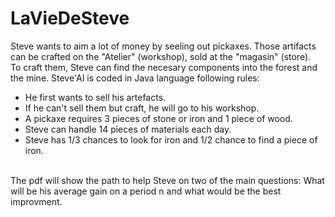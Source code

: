 # LaVieDeSteve
Steve wants to aim a lot of money by seeling out pickaxes. Those artifacts can be crafted on the "Atelier" (workshop), sold at the "magasin" (store).<br/> To craft them, Steve can find the necesary components into the forest and the mine.
Steve'AI is coded in Java language following rules:<br/>
- He first wants to sell his artefacts.<br/>
- If he can't sell them but craft, he will go to his workshop.<br/>
- A pickaxe requires 3 pieces of stone or iron and 1 piece of wood.<br/>
- Steve can handle 14 pieces of materials each day.<br/>
- Steve has 1/3 chances to look for iron and 1/2 chance to find a piece of iron.<br/>
<br/>
The pdf will show the path to help Steve on two of the main questions:
What will be his average gain on a period n and what would be the best improvment.
